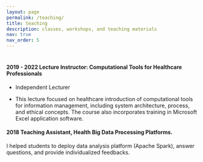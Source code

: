 ```yaml
---
layout: page
permalink: /teaching/
title: teaching
description: classes, workshops, and teaching materials
nav: true
nav_order: 5
---
```


# 

#### 2019 - 2022 Lecture Instructor: Computational Tools for Healthcare Professionals

- Independent Lecturer 
  
- This lecture focused on healthcare introduction of computational tools for information management, including system architecture, process, and ethical concepts. The course also incorporates training in Microsoft Excel application software.

#### 2018 Teaching Assistant, Health Big Data Processing Platforms. 
I helped students to deploy data analysis platform (Apache Spark), answer questions, and provide individualized feedbacks.

